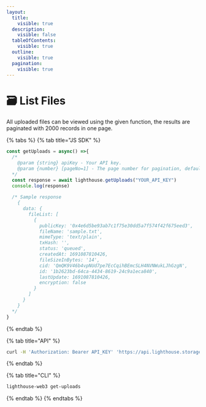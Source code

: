 ```yaml
---
layout:
  title:
    visible: true
  description:
    visible: false
  tableOfContents:
    visible: true
  outline:
    visible: true
  pagination:
    visible: true
---
```


# 🗃 List Files

All uploaded files can be viewed using the given function, the results are paginated with 2000 records in one page.

{% tabs %}
{% tab title="JS SDK" %}
```javascript
const getUploads = async() =>{
  /*
    @param {string} apiKey - Your API key.
    @param {number} [pageNo=1] - The page number for pagination, defaults to 1.
  */
  const response = await lighthouse.getUploads("YOUR_API_KEY")
  console.log(response)
  
  /* Sample response
    {
      data: {
        fileList: [
          {
            publicKey: '0x4e6d5be93ab7c1f75e30dd5a7f574f42f675eed3',
            fileName: 'sample.txt',
            mimeType: 'text/plain',
            txHash: '',
            status: 'queued',
            createdAt: 1691087810426,
            fileSizeInBytes: '14',
            cid: 'QmQK9V46b4vpNUd7pe7EcCqihBEmcSLH4NVNWukLJhGzgN',
            id: '1b2623bd-64ca-4434-8619-24c9a1eca840',
            lastUpdate: 1691087810426,
            encryption: false
          }
        ]
      }
    }
  */
}
```
{% endtab %}

{% tab title="API" %}
```bash
curl -H 'Authorization: Bearer API_KEY' 'https://api.lighthouse.storage/api/user/files_uploaded?pageNo=<pageNo>'
```
{% endtab %}

{% tab title="CLI" %}
```bash
lighthouse-web3 get-uploads
```
{% endtab %}
{% endtabs %}
